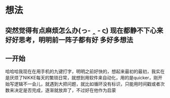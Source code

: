 # 想法

突然觉得有点麻烦怎么办(っ- ‸ - ς)
现在都静不下心来好好思考，明明前一阵子都有好
多好多想法
-
## 一开始
哈哈哈我现在在用手机的九键打字，明明之前好快的，想起来最初的最初，我实在是厌烦了NIKKE每天的繁琐日常，就想到用软件来自动化，用的是quicker，刚开始写逻辑不一会儿，就遇到大把问题，就比如循环没有标识，只能用时间戳或者次数来决定是否完成，逐渐就放弃了，不过好在他作为启蒙
<!--stackedit_data:
eyJoaXN0b3J5IjpbNTM3MTMzNzA4LDExNDI0MTI1NzZdfQ==
-->